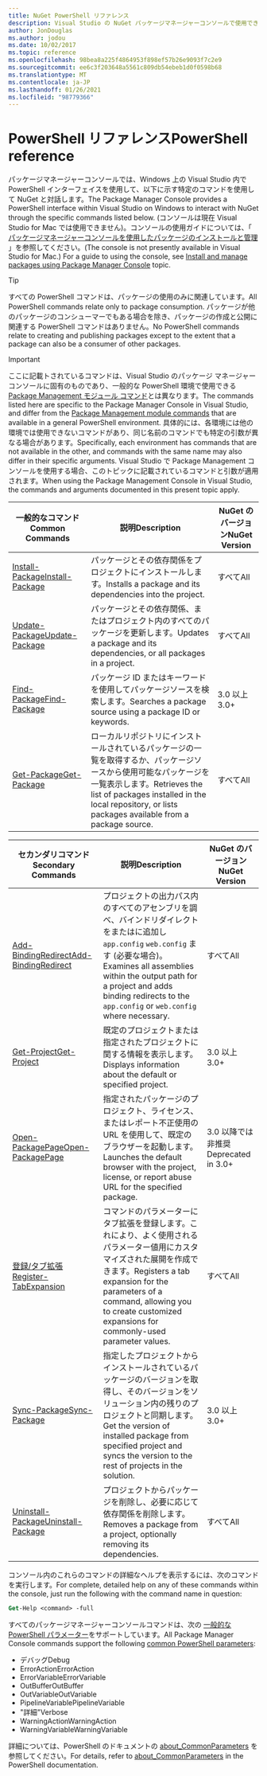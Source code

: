 ```yaml
---
title: NuGet PowerShell リファレンス
description: Visual Studio の NuGet パッケージマネージャーコンソールで使用できる PowerShell コマンドの完全なリファレンスです。
author: JonDouglas
ms.author: jodou
ms.date: 10/02/2017
ms.topic: reference
ms.openlocfilehash: 98bea8a225f4864953f898ef57b26e9093f7c2e9
ms.sourcegitcommit: ee6c3f203648a5561c809db54ebeb1d0f0598b68
ms.translationtype: MT
ms.contentlocale: ja-JP
ms.lasthandoff: 01/26/2021
ms.locfileid: "98779366"
---
```

# <a name="powershell-reference"></a><span data-ttu-id="3bef9-103">PowerShell リファレンス</span><span class="sxs-lookup"><span data-stu-id="3bef9-103">PowerShell reference</span></span>

<span data-ttu-id="3bef9-104">パッケージマネージャーコンソールでは、Windows 上の Visual Studio 内で PowerShell インターフェイスを使用して、以下に示す特定のコマンドを使用して NuGet と対話します。</span><span class="sxs-lookup"><span data-stu-id="3bef9-104">The Package Manager Console provides a PowerShell interface within Visual Studio on Windows to interact with NuGet through the specific commands listed below.</span></span> <span data-ttu-id="3bef9-105">(コンソールは現在 Visual Studio for Mac では使用できません)。コンソールの使用ガイドについては、「 [パッケージマネージャーコンソールを使用したパッケージのインストールと管理](../consume-packages/install-use-packages-powershell.md) 」を参照してください。</span><span class="sxs-lookup"><span data-stu-id="3bef9-105">(The console is not presently available in Visual Studio for Mac.) For a guide to using the console, see [Install and manage packages using Package Manager Console](../consume-packages/install-use-packages-powershell.md) topic.</span></span>

> [!Tip]
> <span data-ttu-id="3bef9-106">すべての PowerShell コマンドは、パッケージの使用のみに関連しています。</span><span class="sxs-lookup"><span data-stu-id="3bef9-106">All PowerShell commands relate only to package consumption.</span></span> <span data-ttu-id="3bef9-107">パッケージが他のパッケージのコンシューマーでもある場合を除き、パッケージの作成と公開に関連する PowerShell コマンドはありません。</span><span class="sxs-lookup"><span data-stu-id="3bef9-107">No PowerShell commands relate to creating and publishing packages except to the extent that a package can also be a consumer of other packages.</span></span>

> [!Important]
> <span data-ttu-id="3bef9-108">ここに記載トされているコマンドは、Visual Studio のパッケージ マネージャー コンソールに固有のものであり、一般的な PowerShell 環境で使用できる[Package Management モジュール コマンド](/powershell/module/packagemanagement/?view=powershell-6)とは異なります。</span><span class="sxs-lookup"><span data-stu-id="3bef9-108">The commands listed here are specific to the Package Manager Console in Visual Studio, and differ from the [Package Management module commands](/powershell/module/packagemanagement/?view=powershell-6) that are available in a general PowerShell environment.</span></span> <span data-ttu-id="3bef9-109">具体的には、各環境には他の環境では使用できないコマンドがあり、同じ名前のコマンドでも特定の引数が異なる場合があります。</span><span class="sxs-lookup"><span data-stu-id="3bef9-109">Specifically, each environment has commands that are not available in the other, and commands with the same name may also differ in their specific arguments.</span></span> <span data-ttu-id="3bef9-110">Visual Studio で Package Management コンソールを使用する場合、このトピックに記載されているコマンドと引数が適用されます。</span><span class="sxs-lookup"><span data-stu-id="3bef9-110">When using the Package Management Console in Visual Studio, the commands and arguments documented in this present topic apply.</span></span>

| <span data-ttu-id="3bef9-111">一般的なコマンド</span><span class="sxs-lookup"><span data-stu-id="3bef9-111">Common Commands</span></span> | <span data-ttu-id="3bef9-112">説明</span><span class="sxs-lookup"><span data-stu-id="3bef9-112">Description</span></span> | <span data-ttu-id="3bef9-113">NuGet のバージョン</span><span class="sxs-lookup"><span data-stu-id="3bef9-113">NuGet Version</span></span> |
| --- | --- | --- |
| [<span data-ttu-id="3bef9-114">Install-Package</span><span class="sxs-lookup"><span data-stu-id="3bef9-114">Install-Package</span></span>](ps-reference/ps-ref-install-package.md) | <span data-ttu-id="3bef9-115">パッケージとその依存関係をプロジェクトにインストールします。</span><span class="sxs-lookup"><span data-stu-id="3bef9-115">Installs a package and its dependencies into the project.</span></span> | <span data-ttu-id="3bef9-116">すべて</span><span class="sxs-lookup"><span data-stu-id="3bef9-116">All</span></span> |
| [<span data-ttu-id="3bef9-117">Update-Package</span><span class="sxs-lookup"><span data-stu-id="3bef9-117">Update-Package</span></span>](ps-reference/ps-ref-update-package.md) | <span data-ttu-id="3bef9-118">パッケージとその依存関係、またはプロジェクト内のすべてのパッケージを更新します。</span><span class="sxs-lookup"><span data-stu-id="3bef9-118">Updates a package and its dependencies, or all packages in a project.</span></span> | <span data-ttu-id="3bef9-119">すべて</span><span class="sxs-lookup"><span data-stu-id="3bef9-119">All</span></span> |
| [<span data-ttu-id="3bef9-120">Find-Package</span><span class="sxs-lookup"><span data-stu-id="3bef9-120">Find-Package</span></span>](ps-reference/ps-ref-find-package.md) | <span data-ttu-id="3bef9-121">パッケージ ID またはキーワードを使用してパッケージソースを検索します。</span><span class="sxs-lookup"><span data-stu-id="3bef9-121">Searches a package source using a package ID or keywords.</span></span> | <span data-ttu-id="3bef9-122">3.0 以上</span><span class="sxs-lookup"><span data-stu-id="3bef9-122">3.0+</span></span> |
| [<span data-ttu-id="3bef9-123">Get-Package</span><span class="sxs-lookup"><span data-stu-id="3bef9-123">Get-Package</span></span>](ps-reference/ps-ref-get-package.md) | <span data-ttu-id="3bef9-124">ローカルリポジトリにインストールされているパッケージの一覧を取得するか、パッケージソースから使用可能なパッケージを一覧表示します。</span><span class="sxs-lookup"><span data-stu-id="3bef9-124">Retrieves the list of packages installed in the local repository, or lists packages available from a package source.</span></span> | <span data-ttu-id="3bef9-125">すべて</span><span class="sxs-lookup"><span data-stu-id="3bef9-125">All</span></span> |

| <span data-ttu-id="3bef9-126">セカンダリコマンド</span><span class="sxs-lookup"><span data-stu-id="3bef9-126">Secondary Commands</span></span> | <span data-ttu-id="3bef9-127">説明</span><span class="sxs-lookup"><span data-stu-id="3bef9-127">Description</span></span> | <span data-ttu-id="3bef9-128">NuGet のバージョン</span><span class="sxs-lookup"><span data-stu-id="3bef9-128">NuGet Version</span></span> |
| --- | --- | --- |
| [<span data-ttu-id="3bef9-129">Add-BindingRedirect</span><span class="sxs-lookup"><span data-stu-id="3bef9-129">Add-BindingRedirect</span></span>](ps-reference/ps-ref-add-bindingredirect.md) | <span data-ttu-id="3bef9-130">プロジェクトの出力パス内のすべてのアセンブリを調べ、バインドリダイレクトをまたはに追加し `app.config` `web.config` ます (必要な場合)。</span><span class="sxs-lookup"><span data-stu-id="3bef9-130">Examines all assemblies within the output path for a project and adds binding redirects to the `app.config` or `web.config` where necessary.</span></span> | <span data-ttu-id="3bef9-131">すべて</span><span class="sxs-lookup"><span data-stu-id="3bef9-131">All</span></span> |
| [<span data-ttu-id="3bef9-132">Get-Project</span><span class="sxs-lookup"><span data-stu-id="3bef9-132">Get-Project</span></span>](ps-reference/ps-ref-get-project.md) | <span data-ttu-id="3bef9-133">既定のプロジェクトまたは指定されたプロジェクトに関する情報を表示します。</span><span class="sxs-lookup"><span data-stu-id="3bef9-133">Displays information about the default or specified project.</span></span> | <span data-ttu-id="3bef9-134">3.0 以上</span><span class="sxs-lookup"><span data-stu-id="3bef9-134">3.0+</span></span> |
| [<span data-ttu-id="3bef9-135">Open-PackagePage</span><span class="sxs-lookup"><span data-stu-id="3bef9-135">Open-PackagePage</span></span>](ps-reference/ps-ref-open-packagepage.md) | <span data-ttu-id="3bef9-136">指定されたパッケージのプロジェクト、ライセンス、またはレポート不正使用の URL を使用して、既定のブラウザーを起動します。</span><span class="sxs-lookup"><span data-stu-id="3bef9-136">Launches the default browser with the project, license, or report abuse URL for the specified package.</span></span> | <span data-ttu-id="3bef9-137">3.0 以降では非推奨</span><span class="sxs-lookup"><span data-stu-id="3bef9-137">Deprecated in 3.0+</span></span> |
| [<span data-ttu-id="3bef9-138">登録/タブ拡張</span><span class="sxs-lookup"><span data-stu-id="3bef9-138">Register-TabExpansion</span></span>](ps-reference/ps-ref-register-tabexpansion.md) | <span data-ttu-id="3bef9-139">コマンドのパラメーターにタブ拡張を登録します。これにより、よく使用されるパラメーター値用にカスタマイズされた展開を作成できます。</span><span class="sxs-lookup"><span data-stu-id="3bef9-139">Registers a tab expansion for the parameters of a command, allowing you to create customized expansions for commonly-used parameter values.</span></span> | <span data-ttu-id="3bef9-140">すべて</span><span class="sxs-lookup"><span data-stu-id="3bef9-140">All</span></span> |
| [<span data-ttu-id="3bef9-141">Sync-Package</span><span class="sxs-lookup"><span data-stu-id="3bef9-141">Sync-Package</span></span>](ps-reference/ps-ref-sync-package.md) | <span data-ttu-id="3bef9-142">指定したプロジェクトからインストールされているパッケージのバージョンを取得し、そのバージョンをソリューション内の残りのプロジェクトと同期します。</span><span class="sxs-lookup"><span data-stu-id="3bef9-142">Get the version of installed package from specified project and syncs the version to the rest of projects in the solution.</span></span> | <span data-ttu-id="3bef9-143">3.0 以上</span><span class="sxs-lookup"><span data-stu-id="3bef9-143">3.0+</span></span> |
| [<span data-ttu-id="3bef9-144">Uninstall-Package</span><span class="sxs-lookup"><span data-stu-id="3bef9-144">Uninstall-Package</span></span>](ps-reference/ps-ref-uninstall-package.md) | <span data-ttu-id="3bef9-145">プロジェクトからパッケージを削除し、必要に応じて依存関係を削除します。</span><span class="sxs-lookup"><span data-stu-id="3bef9-145">Removes a package from a project, optionally removing its dependencies.</span></span> | <span data-ttu-id="3bef9-146">すべて</span><span class="sxs-lookup"><span data-stu-id="3bef9-146">All</span></span> |

<span data-ttu-id="3bef9-147">コンソール内のこれらのコマンドの詳細なヘルプを表示するには、次のコマンドを実行します。</span><span class="sxs-lookup"><span data-stu-id="3bef9-147">For complete, detailed help on any of these commands within the console, just run the following with the command name in question:</span></span>

```ps
Get-Help <command> -full
```

<span data-ttu-id="3bef9-148">すべてのパッケージマネージャーコンソールコマンドは、次の [一般的な PowerShell パラメーター](/powershell/module/microsoft.powershell.core/about/about_commonparameters)をサポートしています。</span><span class="sxs-lookup"><span data-stu-id="3bef9-148">All Package Manager Console commands support the following [common PowerShell parameters](/powershell/module/microsoft.powershell.core/about/about_commonparameters):</span></span>

- <span data-ttu-id="3bef9-149">デバッグ</span><span class="sxs-lookup"><span data-stu-id="3bef9-149">Debug</span></span>
- <span data-ttu-id="3bef9-150">ErrorAction</span><span class="sxs-lookup"><span data-stu-id="3bef9-150">ErrorAction</span></span>
- <span data-ttu-id="3bef9-151">ErrorVariable</span><span class="sxs-lookup"><span data-stu-id="3bef9-151">ErrorVariable</span></span>
- <span data-ttu-id="3bef9-152">OutBuffer</span><span class="sxs-lookup"><span data-stu-id="3bef9-152">OutBuffer</span></span>
- <span data-ttu-id="3bef9-153">OutVariable</span><span class="sxs-lookup"><span data-stu-id="3bef9-153">OutVariable</span></span>
- <span data-ttu-id="3bef9-154">PipelineVariable</span><span class="sxs-lookup"><span data-stu-id="3bef9-154">PipelineVariable</span></span>
- <span data-ttu-id="3bef9-155">"詳細"</span><span class="sxs-lookup"><span data-stu-id="3bef9-155">Verbose</span></span>
- <span data-ttu-id="3bef9-156">WarningAction</span><span class="sxs-lookup"><span data-stu-id="3bef9-156">WarningAction</span></span>
- <span data-ttu-id="3bef9-157">WarningVariable</span><span class="sxs-lookup"><span data-stu-id="3bef9-157">WarningVariable</span></span>

<span data-ttu-id="3bef9-158">詳細については、PowerShell のドキュメントの [about_CommonParameters](/powershell/module/microsoft.powershell.core/about/about_commonparameters) を参照してください。</span><span class="sxs-lookup"><span data-stu-id="3bef9-158">For details, refer to [about_CommonParameters](/powershell/module/microsoft.powershell.core/about/about_commonparameters) in the PowerShell documentation.</span></span>
